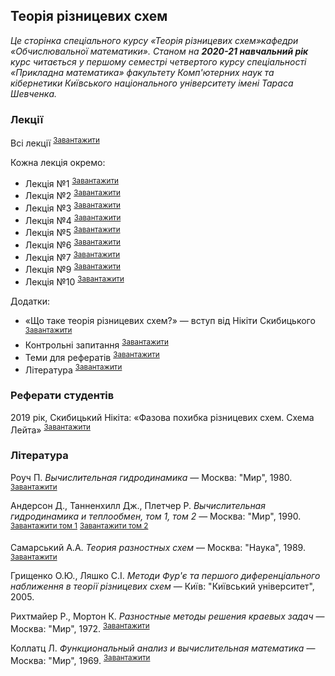 <h2 class="text-primary">Теорія різницевих схем</h2>

<i class="text-muted">Це сторінка спеціального курсу &laquo;Теорія різницевих схем&raquo;кафедри &laquo;Обчислювальної математики&raquo;. Станом на <b>2020-21 навчальний рік</b> курс читається у першому семестрі четвертого курсу спеціальності &laquo;Прикладна математика&raquo; факультету Комп'ютерних наук та кібернетики Київського національного університету імені Тараса Шевченка.</i>

<!-- <div class="mt-4 mb-4 pl-3 pr-3 pb-2 pt-3 border border-primary rounded bg-white">
    <h3 class="text-primary">Логістика</h3>
    <p>
        Викладач &mdash; кандидат фізико-математичних наук Оноцький В'ячеслав Валерійович, асистент кафедри &laquo;Обчислювальної математики&raquo;.
    </p>
    <p>
        Лекції на першій парі у четвер, <b>ауд. 33</b>.
    </p>
    <p>
        Курс закінчуєтся екзаменом, який пройде <b class="text-danger">TBA&nbsp;грудня 2020&nbsp;р. о TBA:00, в ауд. TBA</b>.
    </p>
    <p>
        Автентичний сайт на якому лекції з'являються раніше: <a class="badge badge-primary" href="http://vingar.ho.ua/for_students/finite_diff/">vingar.ho.ua</a>
    </p>
</div> -->

<div class="mt-4 mb-4 pl-3 pr-3 pb-2 pt-3 border border-primary rounded bg-white">
    <h3 class="text-primary">Лекції</h3>
    <p>
        Всі лекції
        <sup><a class="badge badge-success" href="lectures/main.pdf">Завантажити</a></sup>
    </p>
    <p>
        Кожна лекція окремо:
    </p>
    <ul>
        <li>
            Лекція №1
            <sup><a class="badge badge-success" href="pdf/lecture-01.pdf">Завантажити</a></sup>
        </li>
        <li>
            Лекція №2
            <sup><a class="badge badge-success" href="pdf/lecture-02.pdf">Завантажити</a></sup>
        </li>
        <li>
            Лекція №3
            <sup><a class="badge badge-success" href="pdf/lecture-03.pdf">Завантажити</a></sup>
        </li>
        <li>
            Лекція №4
            <sup><a class="badge badge-success" href="pdf/lecture-04.pdf">Завантажити</a></sup>
        </li>
        <li>
            Лекція №5
            <sup><a class="badge badge-success" href="pdf/lecture-05.pdf">Завантажити</a></sup>
        </li>
        <li>
            Лекція №6
            <sup><a class="badge badge-success" href="pdf/lecture-06.pdf">Завантажити</a></sup>
        </li>
        <li>
            Лекція №7
            <sup><a class="badge badge-success" href="pdf/lecture-07.pdf">Завантажити</a></sup>
        </li>
        <li>
            Лекція №9
            <sup><a class="badge badge-success" href="pdf/lecture-09.pdf">Завантажити</a></sup>
        </li>
        <li>
            Лекція №10
            <sup><a class="badge badge-success" href="pdf/lecture-10.pdf">Завантажити</a></sup>
        </li>
    </ul>
    <p>
        Додатки:
    </p>
    <ul>
        <li>
            &laquo;Що таке теорія різницевих схем?&raquo; &mdash; вступ від Нікіти Скибицького
            <sup><a class="badge badge-success" href="pdf/intro.pdf">Завантажити</a></sup>
        </li>
        <li>
            Контрольні запитання
            <sup><a class="badge badge-success" href="pdf/control.pdf">Завантажити</a></sup>
        </li>
        <li>
            Теми для рефератів
            <sup><a class="badge badge-success" href="pdf/referats.pdf">Завантажити</a></sup>
        </li>
        <li>
            Література
            <sup><a class="badge badge-success" href="pdf/literature.pdf">Завантажити</a></sup>
        </li>
    </ul>
</div>

<!-- <div class="mt-4 mb-4 pl-3 pr-3 pb-2 pt-3 border border-primary rounded bg-white">
    <h3 class="text-danger">Контрольні роботи</h3>
    <p>
        Перша контрольна пройде <b class="text-danger">TBA&nbsp;грудня 2020&nbsp;р. о TBA:00, в ауд. TBA</b>.
    </p>
    <p>
        Друга контрольна пройде <b class="text-danger">TBA&nbsp;грудня 2020&nbsp;р. о TBA:00, в ауд. TBA</b>.
    </p>
</div> -->

<div class="mt-4 mb-4 pl-3 pr-3 pb-2 pt-3 border border-primary rounded bg-white">
    <h3 class="text-primary">Реферати студентів</h3>
    <p>
        2019 рік, Скибицький Нікіта: &laquo;Фазова похибка різницевих схем. Схема Лейта&raquo;
        <sup><a class="badge badge-success" href="Оноцький,%20реферат.pdf">Завантажити</a></sup>
    </p>
</div>

<div class="mt-4 mb-4 pl-3 pr-3 pb-2 pt-3 border border-primary rounded bg-white">
    <h3 class="text-primary">Література</h3>
    <p>
        Роуч&nbsp;П. <i>Вычислительная гидродинамика</i> &mdash; Москва: "Мир", 1980.
        <sup><a class="badge badge-success" href="books/Роуч%20-%20Вычислительная%20гидродинамика.djvu">Завантажити</a></sup>
    </p>
    <p>
        Андерсон&nbsp;Д., Танненхилл&nbsp;Дж., Плетчер&nbsp;Р. <i>Вычислительная гидродинамика и теплообмен, том&nbsp;1, том&nbsp;2</i> &mdash; Москва: "Мир", 1990.
        <sup><a class="badge badge-success" href="books/Андерсон,%20Таннехилл,%20Плетчер%20-%20Вычислительная%20гидродинамика%20и%20теплообмен.%20Том%201.djvu">Завантажити том 1</a></sup>
        <sup><a class="badge badge-success" href="books/Андерсон,%20Таннехилл,%20Плетчер%20-%20Вычислительная%20гидродинамика%20и%20теплообмен.%20Том%202.djvu">Завантажити том 2</a></sup>
    </p>
    <p>
        Самарський&nbsp;А.А. <i>Теория разностных схем</i> &mdash; Москва: "Наука", 1989.
        <sup><a class="badge badge-success" href="books/Самарский%20-%20Теория%20разностных%20схем.djvu">Завантажити</a></sup>
    </p>
    <p>
        Грищенко&nbsp;О.Ю., Ляшко&nbsp;С.І. <i>Методи Фур'є та першого диференціального наближення в теорії різницевих схем</i> &mdash; Київ: "Київський університет", 2005.
    </p>
    <p>
        Рихтмайер&nbsp;Р., Мортон&nbsp;К. <i>Разностные методы решения краевых задач</i> &mdash; Москва: "Мир", 1972.
        <sup><a class="badge badge-success" href="books/Рихтмайер,%20Мортон%20-%20Разностные%20методы%20решения%20краевых%20задач.djvu">Завантажити</a></sup></p>
    </p>
    <p>
        Коллатц&nbsp;Л. <i>Функциональный анализ и вычислительная математика</i> &mdash; Москва: "Мир", 1969.
        <sup><a class="badge badge-success" href="books/Коллатц%20-%20Функциональный%20анализ%20и%20вычислительная%20математика.djvu">Завантажити</a></sup>
    </p>
</div>
